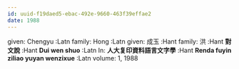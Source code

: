 ```yaml
---
id: uuid-f19daed5-ebac-492e-9660-463f39effae2
date: 1988
---
```


given: Chengyu :Latn
family: Hong :Latn
given: 成玉 :Hant
family: 洪 :Hant
**對文說** :Hant
**Dui wen shuo** :Latn
In: 
**人大复印資料語言文字學** :Hant
**Renda fuyin ziliao yuyan wenzixue** :Latn
volume: 1, 1988